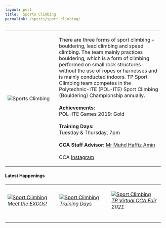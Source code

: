 ```yaml
---
layout: post
title:  Sports Climbing
permalink: /sports/sport_climbing/
---
```


<table>
    <tr>
        <td style="width:33%"><image src="/images/CCA_sport_climbing.jpg" style="display:block;margin-left:auto;margin-right:auto;" alt="Sports Climbing"></image></td>
        <td>
            <p>
                There are three forms of sport climbing – bouldering, lead climbing and speed climbing. The team mainly practices bouldering, which is a form of climbing performed on small rock structures without the use of ropes or harnesses and is mainly conducted indoors. TP Sport Climbing team competes in the Polytechnic-ITE (POL-ITE) Sport Climbing (Bouldering) Championship annually.<br>
                <br>
                <b>Achievements:</b><br>
                POL-ITE Games 2019: Gold<br>
                <br>
                <b>Training Days:</b><br>
                Tuesday & Thursday, 7pm<br>
                <br>
                <b>CCA Staff Advisor:</b> <a href="mailto:Muhammad_Haffiz_AMIN@TP.EDU.SG">Mr Muhd Haffiz Amin</a><br>
                <br>
                CCA <a href="https://www.instagram.com/teamtpsc">Instagram</a>
            </p>
        </td>
    </tr>
</table>


#### Latest Happenings

<table>
    <tr>
        <td style="width:33%"><br>
            <a href="https://www.instagram.com/p/COfnQMbnZsQ/">
                <image src="/images/CCA-tpsc-ig4.png" style="display:block;margin-left:auto;margin-right:auto;" alt="Sport Climbing">
                <h6 style="margin-top:0%">Meet the EXCOs!</h6>
                </image>
            </a>
        </td>
        <td style="width:33%"><br>
            <a href="https://www.instagram.com/p/COZaOy-HJI5/">
                <image src="/images/CCA-tpsc-ig5.png" style="display:block;margin-left:auto;margin-right:auto;" alt="Sport Climbing">
                <h6 style="margin-top:0%">Training Days</h6>
                </image>
            </a>
        </td>
        <td style="width:33%"><br>
            <a href="https://www.instagram.com/p/CNzl1IpnhKT/">
                <image src="/images/CCA-tpsc-ig6.png" style="display:block;margin-left:auto;margin-right:auto;" alt="Sport Climbing">
                <h6 style="margin-top:0%">TP Virtual CCA Fair 2021</h6>    
                </image>
            </a>
        </td>
    </tr>
</table>
